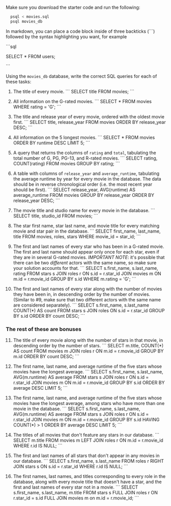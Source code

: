 Make sure you download the starter code and run the following:

```sh
  psql < movies.sql
  psql movies_db
```

In markdown, you can place a code block inside of three backticks (```) followed by the syntax highlighting you want, for example

\```sql

SELECT \* FROM users;

\```

Using the `movies_db` database, write the correct SQL queries for each of these tasks:

1.  The title of every movie.
    \```
    SELECT title FROM movies;
    \```

2.  All information on the G-rated movies.
    \```
    SELECT \* FROM movies
    WHERE rating = 'G';
    \```

3.  The title and release year of every movie, ordered with the
    oldest movie first.
    \```
    SELECT title, release_year FROM movies
    ORDER BY release_year DESC;
    \```

4.  All information on the 5 longest movies.
    \```
    SELECT \* FROM movies
    ORDER BY runtime DESC
    LIMIT 5;
    \```

5.  A query that returns the columns of `rating` and `total`, tabulating the
    total number of G, PG, PG-13, and R-rated movies.
    \```
    SELECT rating, COUNT(rating)
    FROM movies
    GROUP BY rating;
    \```

6.  A table with columns of `release_year` and `average_runtime`,
    tabulating the average runtime by year for every movie in the database. The data should be in reverse chronological order (i.e. the most recent year should be first).
    \```
    SELECT release_year, AVG(runtime) AS average_runtime
    FROM movies
    GROUP BY release_year
    ORDER BY release_year DESC;
    \```

7.  The movie title and studio name for every movie in the
    database.
    \```
    SELECT title, studio_id
    FROM movies;
    \```

8.  The star first name, star last name, and movie title for every
    matching movie and star pair in the database.
    \```
    SELECT first_name, last_name, title
    FROM movies, roles, stars
    WHERE movie_id = star_id;
    \```

9.  The first and last names of every star who has been in a G-rated movie. The first and last name should appear only once for each star, even if they are in several G-rated movies. _IMPORTANT NOTE_: it's possible that there can be two _different_ actors with the same name, so make sure your solution accounts for that.
    \```
    SELECT s.first_name, s.last_name, rating
    FROM stars s
    JOIN roles r ON s.id = r.star_id
    JOIN movies m ON m.id = r.movie_id
    GROUP BY s.id
    WHERE m.rating = 'G';
    \```

10. The first and last names of every star along with the number
    of movies they have been in, in descending order by the number of movies. (Similar to #9, make sure
    that two different actors with the same name are considered separately).
    \```
    SELECT s.first_name, s.last_name COUNT(\*) AS count
    FROM stars s
    JOIN roles ON s.id = r.star_id
    GROUP BY s.id
    ORDER BY count DESC;
    \```

### The rest of these are bonuses

11. The title of every movie along with the number of stars in
    that movie, in descending order by the number of stars.
    \```
    SELECT m.title, COUNT(\*) AS count
    FROM movies m
    JOIN roles r ON m.id = r.movie_id
    GROUP BY m.id
    ORDER BY count DESC;
    \```

12. The first name, last name, and average runtime of the five
    stars whose movies have the longest average.
    \```
    SELECT s.first_name, s.last_name, AVG(m.runtime) AS average
    FROM stars s
    JOIN roles r ON s.id = r.star_id
    JOIN movies m ON m.id = r.movie_id
    GROUP BY s.id
    ORDER BY average DESC
    LIMIT 5;
    \```

13. The first name, last name, and average runtime of the five
    stars whose movies have the longest average, among stars who have more than one movie in the database.
    \```
    SELECT s.first_name, s.last_name, AVG(m.runtime) AS average
    FROM stars s
    JOIN roles r ON s.id = r.star_id
    JOIN movies m ON m.id = r.movie_id
    GROUP BY s.id
    HAVING COUNT(\*) > 1
    ORDER BY average DESC
    LIMIT 5;
    \```

14. The titles of all movies that don't feature any stars in our
    database.
    \```
    SELECT m.title
    FROM movies m
    LEFT JOIN roles r ON m.id = r.movie_id
    WHERE r.id IS NULL;
    \```

15. The first and last names of all stars that don't appear in any movies in our database.
    \```
    SELECT s.first_name, s.last_name
    FROM roles r
    RIGHT JOIN stars s ON s.id = r.star_id
    WHERE r.id IS NULL;
    \```

16. The first names, last names, and titles corresponding to every
    role in the database, along with every movie title that doesn't have a star, and the first and last names of every star not in a movie.
    \```
    SELECT s.first_name, s.last_name, m.title
    FROM stars s
    FULL JOIN roles r ON r.star_id = s.id
    FULL JOIN movies m on m.id = r.movie_id;
    \```
